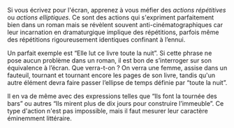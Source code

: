 <!-- Page: #336 Actions répétitives -->

Si vous écrivez pour l'écran, apprenez à vous méfier des *actions répétitives* ou *actions elliptiques*. Ce sont des actions qui s'expriment parfaitement bien dans un roman mais se révèlent souvent anti-cinématographiques car leur incarnation en dramaturgique implique des répétitions, parfois même des répétitions rigoureusement identiques confinant à l’ennui.

Un parfait exemple est “Elle lut ce livre toute la nuit”. Si cette phrase ne pose aucun problème dans un roman, il est bon de s’interroger sur son équivalence à l’écran. Que verra-t-on ? On verra une femme, assise dans un fauteuil, tournant et tournant encore les pages de son livre, tandis qu'un autre élément devra faire passer l’ellipse de temps définie par “toute la nuit”.

Il en va de même avec des expressions telles que “Ils font la tournée des bars” ou autres “Ils mirent plus de dix jours pour construire l’immeuble”. Ce type d'action n'est pas impossible, mais il faut mesurer leur caractère éminemment littéraire.
